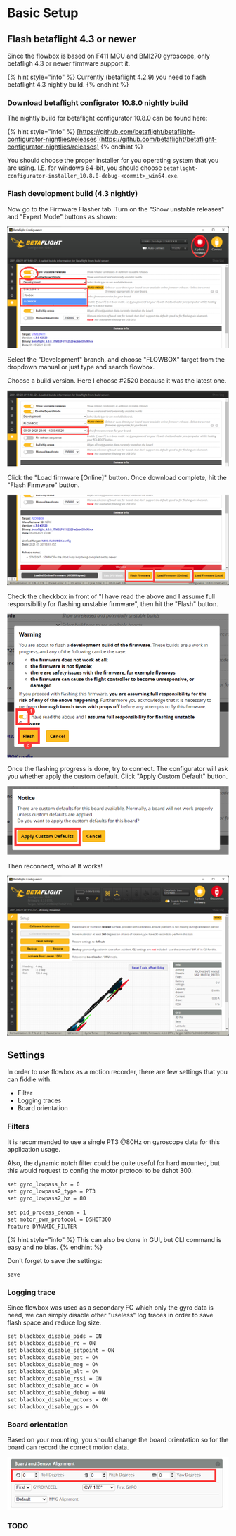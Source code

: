 # Basic Setup

## Flash betaflight 4.3 or newer

Since the flowbox is based on F411 MCU and BMI270 gyroscope, only betafligh 4.3 or newer firmware support it.

{% hint style="info" %}
Currently \(betaflight 4.2.9\) you need to flash betaflight 4.3 nightly build.
{% endhint %}

### Download betaflight configrator 10.8.0 nightly build

The nightly build for betaflight configurator 10.8.0 can be found here:

{% hint style="info" %}
[https://github.com/betaflight/betaflight-configurator-nightlies/releases](https://github.com/betaflight/betaflight-configurator-nightlies/releases)
{% endhint %}

You should choose the proper installer for you operating system that you are using. I.E. for windows 64-bit, you should choose `betaflight-configurator-installer_10.8.0-debug-<commit>_win64.exe`.

### Flash development build \(4.3 nightly\)

Now go to the Firmware Flasher tab. Turn on the "Show unstable releases" and "Expert Mode" buttons as shown:

![](.gitbook/assets/flash-nightly.png)

Select the "Development" branch, and choose "FLOWBOX" target from the dropdown manual or just type and search flowbox.

Choose a build version. Here I choose \#2520 because it was the latest one.

![](.gitbook/assets/choose-a-commit-version.png)

Click the "Load firmware \[Online\]" button. Once download complete, hit the "Flash Firmware" button.

![](.gitbook/assets/load-and-flash.png)

Check the checkbox in front of "I have read the above and I assume full responsibility for flashing unstable firmware", then hit the "Flash" button.

![](.gitbook/assets/take-resposibility-and-flash.png)

Once the flashing progress is done, try to connect. The configurator will ask you whether apply the custom default. Click "Apply Custom Default" button.

![](.gitbook/assets/apply-custom-defaults.png)

Then reconnect, whola! It works!

![](.gitbook/assets/it-works.png)

## Settings

In order to use flowbox as a motion recorder, there are few settings that you can fiddle with.

* Filter
* Logging traces
* Board orientation

### Filters

It is recommended to use a single PT3 @80Hz on gyroscope data for this application usage.

Also, the dynamic notch filter could be quite useful for hard mounted, but this would request to config the motor protocol to be dshot 300.

```
set gyro_lowpass_hz = 0
set gyro_lowpass2_type = PT3
set gyro_lowpass2_hz = 80

set pid_process_denom = 1
set motor_pwm_protocol = DSHOT300
feature DYNAMIC_FILTER
```

{% hint style="info" %}
This can also be done in GUI, but CLI command is easy and no bias.
{% endhint %}

Don't forget to save the settings:

```text
save
```

### Logging trace

Since flowbox was used as a secondary FC which only the gyro data is need, we can simply disable other "useless" log traces in order to save flash space and reduce log size.

```text
set blackbox_disable_pids = ON
set blackbox_disable_rc = ON
set blackbox_disable_setpoint = ON
set blackbox_disable_bat = ON
set blackbox_disable_mag = ON
set blackbox_disable_alt = ON
set blackbox_disable_rssi = ON
set blackbox_disable_acc = ON
set blackbox_disable_debug = ON
set blackbox_disable_motors = ON
set blackbox_disable_gps = ON
```

### Board orientation

Based on your mounting, you should change the board orientation so for the board can record the correct motion data.

![](.gitbook/assets/board-orientation.png)

### TODO


